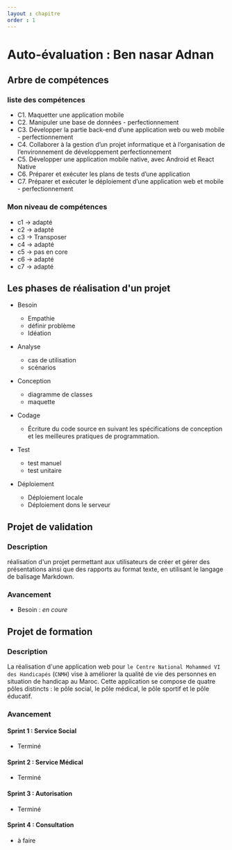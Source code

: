 ```yaml
---
layout : chapitre
order : 1
---
```


# Auto-évaluation : Ben nasar Adnan

## Arbre de compétences
### liste des compétences

- C1. Maquetter une application mobile					
- C2. Manipuler une base de données - perfectionnement					
- C3. Développer la partie back-end d’une application web ou web mobile - perfectionnement					
- C4. Collaborer à la gestion d’un projet informatique et à l’organisation de l’environnement de développement perfectionnement					
- C5. Développer une application mobile native, avec Android et React Native					
- C6. Préparer et exécuter les plans de tests d’une application					
- C7. Préparer et exécuter le déploiement d’une application web et mobile - perfectionnement				

### Mon niveau de compétences
	

- c1 -> adapté
- c2 -> adapté
- c3 -> Transposer
- c4 -> adapté
- c5 -> pas en core
- c6 -> adapté
- c7 -> adapté



## Les phases de réalisation d'un projet 

- Besoin

   - Empathie
   - définir problème
   - Idéation

- Analyse

   - cas de utilisation
   - scénarios

- Conception

   - diagramme de classes
   - maquette

- Codage

  - Écriture du code source en suivant les spécifications de conception et les meilleures pratiques de programmation.

- Test

  - test manuel
  - test unitaire

- Déploiement 

    - Déploiement locale 
    - Déploiement dons le serveur


## Projet de validation
### Description

réalisation d'un projet permettant aux utilisateurs de créer et gérer des présentations ainsi que des rapports au format texte, en utilisant le langage de balisage Markdown.


### Avancement

- Besoin : *en coure* 


## Projet de formation
### Description

La réalisation d'une application web pour `le Centre National Mohammed VI des Handicapés` (`CNMH`) vise à améliorer la qualité de vie des personnes en situation de handicap au Maroc. Cette application se compose de quatre pôles distincts : le pôle social, le pôle médical, le pôle sportif et le pôle éducatif.


### Avancement


#### Sprint 1 : Service Social 
 - Terminé
#### Sprint 2 : Service Médical
 - Terminé
#### Sprint 3 : Autorisation
 - Terminé 
#### Sprint 4 : Consultation
 - à faire 



